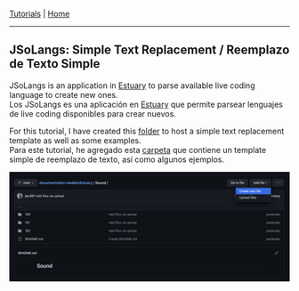   
[Tutorials](../Tutorials/README.md) | [Home](../README.md)    
  
-------------------------------------------------------------------------------  
  
## JSoLangs: Simple Text Replacement / Reemplazo de Texto Simple
  
JSoLangs is an application in <a href="https://estuary.mcmaster.ca/" target="_blank">Estuary</a> to parse available live coding language to create new ones.  
Los JSoLangs es una aplicación en <a href="https://estuary.mcmaster.ca/" target="_blank">Estuary</a> que permite parsear lenguajes de live coding disponibles para crear nuevos.  
  
For this tutorial, I have created this [folder](../JSoLang/README.md) to host a simple text replacement template as well as some examples.  
Para este tutorial, he agregado esta [carpeta](../JSoLang/README.md) que contiene un template simple de reemplazo de texto, así como algunos ejemplos.  










  
<img src="imgs/26.png" width="600">
